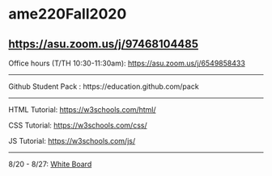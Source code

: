 # ame220Fall2020

## https://asu.zoom.us/j/97468104485

Office hours (T/TH 10:30-11:30am): https://asu.zoom.us/j/6549858433

<hr>
Github Student Pack : https://education.github.com/pack

<hr>

HTML Tutorial: https://w3schools.com/html/

CSS Tutorial: https://w3schools.com/css/

JS Tutorial: https://w3schools.com/js/


<hr>

8/20 - 8/27:
[White Board](https://docs.google.com/presentation/d/1vE1LWjqlbSXKB4mjdO9mlonc7GuiiZDlDtLDTHVkTo8/edit?usp=sharing)

